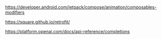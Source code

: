 https://developer.android.com/jetpack/compose/animation/composables-modifiers

https://square.github.io/retrofit/

https://platform.openai.com/docs/api-reference/completions